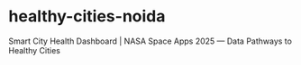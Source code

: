# healthy-cities-noida
Smart City Health Dashboard | NASA Space Apps 2025 — Data Pathways to Healthy Cities
